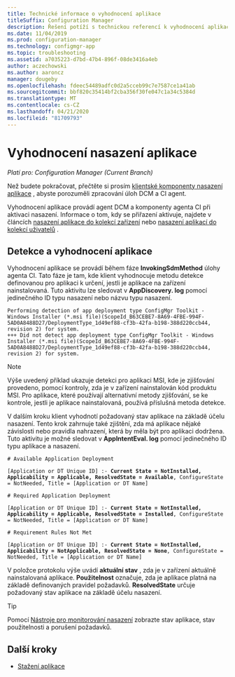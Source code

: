 ```yaml
---
title: Technické informace o vyhodnocení aplikace
titleSuffix: Configuration Manager
description: Řešení potíží s technickou referencí k vyhodnocení aplikací pro Configuration Manager.
ms.date: 11/04/2019
ms.prod: configuration-manager
ms.technology: configmgr-app
ms.topic: troubleshooting
ms.assetid: a7035223-d7bd-47b4-896f-08de3416a4eb
author: aczechowski
ms.author: aaroncz
manager: dougeby
ms.openlocfilehash: fdeec54489adfc0d2a5cceb99c7e7587ce1a41ab
ms.sourcegitcommit: bbf820c35414bf2cba356f30fe047c1a34c5384d
ms.translationtype: MT
ms.contentlocale: cs-CZ
ms.lasthandoff: 04/21/2020
ms.locfileid: "81709793"
---
```

# <a name="application-deployment-evaluation"></a>Vyhodnocení nasazení aplikace

*Platí pro: Configuration Manager (Current Branch)*

Než budete pokračovat, přečtěte si prosím [klientské komponenty nasazení aplikace](client-components-technical-reference.md) , abyste porozuměli zpracování úloh DCM a CI agent.

Vyhodnocení aplikace provádí agent DCM a komponenty agenta CI při aktivaci nasazení. Informace o tom, kdy se přiřazení aktivuje, najdete v článcích [nasazení aplikace do kolekcí zařízení](device-deployment-technical-reference.md) nebo [nasazení aplikací do kolekcí uživatelů](user-deployment-technical-reference.md) .

## <a name="application-detection-and-evaluation"></a>Detekce a vyhodnocení aplikace

Vyhodnocení aplikace se provádí během fáze **InvokingSdmMethod** úlohy agenta CI. Tato fáze je tam, kde klient vyhodnocuje metodu detekce definovanou pro aplikaci k určení, jestli je aplikace na zařízení nainstalovaná. Tuto aktivitu lze sledovat v **AppDiscovery. log** pomocí jedinečného ID typu nasazení nebo názvu typu nasazení.

```text
Performing detection of app deployment type ConfigMgr Toolkit - Windows Installer (*.msi file)(ScopeId_B63CEBE7-8A69-4FBE-994F-5AD0A8488D27/DeploymentType_1d49ef88-cf3b-42fa-b198-388d220ccb44, revision 2) for system.
+++ Did not detect app deployment type ConfigMgr Toolkit - Windows Installer (*.msi file)(ScopeId_B63CEBE7-8A69-4FBE-994F-5AD0A8488D27/DeploymentType_1d49ef88-cf3b-42fa-b198-388d220ccb44, revision 2) for system.
```

> [!NOTE]
> Výše uvedený příklad ukazuje detekci pro aplikaci MSI, kde je zjišťování provedeno, pomocí kontroly, zda je v zařízení nainstalován kód produktu MSI. Pro aplikace, které používají alternativní metody zjišťování, se ke kontrole, jestli je aplikace nainstalovaná, používá příslušná metoda detekce.

V dalším kroku klient vyhodnotí požadovaný stav aplikace na základě účelu nasazení. Tento krok zahrnuje také zjištění, zda má aplikace nějaké závislosti nebo pravidla nahrazení, která by měla být pro aplikaci dodržena. Tuto aktivitu je možné sledovat v **AppIntentEval. log** pomocí jedinečného ID typu aplikace a nasazení.

<pre><code class="lang-text"># Available Application Deployment

[Application or DT Unique ID] :- <b>Current State = NotInstalled, Applicability = Applicable, ResolvedState = Available</b>, ConfigureState = NotNeeded, Title = [Application or DT Name]

# Required Application Deployment

[Application or DT Unique ID] :- <b>Current State = NotInstalled, Applicability = Applicable, ResolvedState = Installed</b>, ConfigureState = NotNeeded, Title = [Application or DT Name]

# Requirement Rules Not Met

[Application or DT Unique ID] :- <b>Current State = NotInstalled, Applicability = NotApplicable, ResolvedState = None</b>, ConfigureState = NotNeeded, Title = [Application or DT Name]
</code></pre>

V položce protokolu výše uvádí **aktuální stav** , zda je v zařízení aktuálně nainstalovaná aplikace. **Použitelnost** označuje, zda je aplikace platná na základě definovaných pravidel požadavků. **ResolvedState** určuje požadovaný stav aplikace na základě účelu nasazení.

> [!TIP]
> Pomocí [Nástroje pro monitorování nasazení](../../core/support/deployment-monitoring-tool.md) zobrazte stav aplikace, stav použitelnosti a porušení požadavků.

## <a name="next-steps"></a>Další kroky

- [Stažení aplikace](deployment-download-technical-reference.md)

